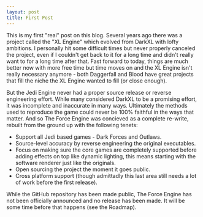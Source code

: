 ```yaml
---
layout: post
title: First Post
---
```


This is my first "real" post on this blog. Several years ago there was a project called the "XL Engine" which evolved from DarkXL with lofty ambitions. I personally hit some difficult times but never properly canceled the project, even if I couldn't get back to it for a long time and didn't really want to for a long time after that. Fast forward to today, things are much better now with more free time but time moves on and the XL Engine isn't really necessary anymore - both Daggerfall and Blood have great projects that fill the niche the XL Engine wanted to fill (or close enough).

But the Jedi Engine never had a proper source release or reverse engineering effort. While many considered DarkXL to be a promising effort, it was incomplete and inaccurate in many ways. Ultimately the methods used to reproduce the game could never be 100% faithful in the ways that matter. And so The Force Engine was concieved as a complete re-write, rebuilt from the ground up with the following tenets:
* Support all Jedi based games - Dark Forces and Outlaws.
* Source-level accuracy by reverse engineering the original executables.
* Focus on making sure the core games are completely supported before adding effects on top like dynamic lighting, this means starting with the software renderer just like the originals.
* Open sourcing the project the moment it goes public.
* Cross platform support (though admittadly this last area still needs a lot of work before the first release).

While the GitHub repository has been made public, The Force Engine has not been officially announced and no release has been made. It will be some time before that happens (see the Roadmap).

<script src="https://utteranc.es/client.js"
    repo="https://github.com/TheForceEngine/TheForceEngine.github.io"
    issue-term="title"
    label="Comment"
    theme="github-light"
    crossorigin="anonymous"
    async
</script>
